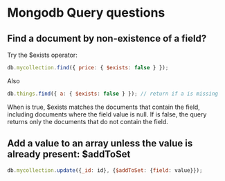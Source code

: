 # Mongodb Query questions

## Find a document by non-existence of a field?

Try the $exists operator:

```javascript
db.mycollection.find({ price: { $exists: false } });
```

Also

```javascript
db.things.find({ a: { $exists: false } }); // return if a is missing
```

When is true, $exists matches the documents that contain the field, including documents where the field value is null. If is false, the query returns only the documents that do not contain the field.


## Add a value to an array unless the value is already present: $addToSet 

```javascript
db.mycollection.update({_id: id}, {$addToSet: {field: value}});
```